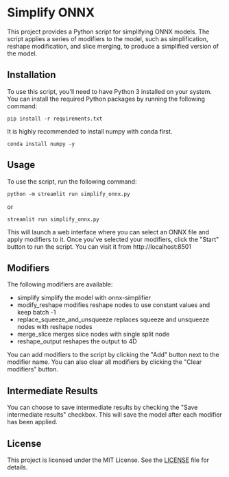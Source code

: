 # Simplify ONNX

This project provides a Python script for simplifying ONNX models. The script applies a series of modifiers to the model, such as simplification, reshape modification, and slice merging, to produce a simplified version of the model.

## Installation

To use this script, you'll need to have Python 3 installed on your system. You can install the required Python packages by running the following command:

```shell
pip install -r requirements.txt
```

It is highly recommended to install numpy with conda first.
```shell
conda install numpy -y
```

## Usage

To use the script, run the following command:

```shell
python -m streamlit run simplify_onnx.py
```

or

```shell
streamlit run simplify_onnx.py
```

This will launch a web interface where you can select an ONNX file and apply modifiers to it. Once you've selected your modifiers, click the "Start" button to run the script.
You can visit it from http://localhost:8501

## Modifiers

The following modifiers are available:

- simplify
    simplify the model with onnx-simplifier
- modify_reshape
    modifies reshape nodes to use constant values and keep batch -1
- replace_squeeze_and_unsqueeze
    replaces squeeze and unsqueeze nodes with reshape nodes
- merge_slice
    merges slice nodes with single split node
- reshape_output
    reshapes the output to 4D

You can add modifiers to the script by clicking the "Add" button next to the modifier name. You can also clear all modifiers by clicking the "Clear modifiers" button.

## Intermediate Results

You can choose to save intermediate results by checking the "Save intermediate results" checkbox. This will save the model after each modifier has been applied.

## License

This project is licensed under the MIT License. See the [LICENSE](LICENSE) file for details.
